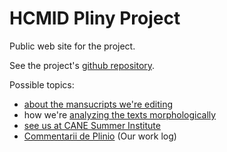 # HCMID Pliny Project

Public web site for the project.

See the project's [github repository](https://github.com/HCMID/plinius).


Possible topics:

-  [about the mansucripts we're editing](manuscripts)
-  how we're [analyzing the texts morphologically](morphology)
-  [see us at CANE Summer Institute](https://stephanieml.github.io/CSI-2018-Pliny/)
-  [Commentarii de Plinio](commentarii) (Our work log)
